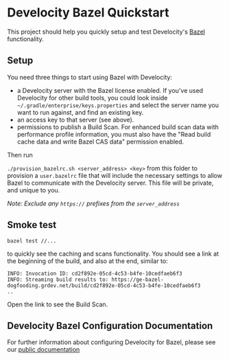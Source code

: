 # Develocity Bazel Quickstart

This project should help you quickly setup and test Develocity's [Bazel](https://bazel.build) functionality. 

## Setup

You need three things to start using Bazel with Develocity:
- a Develocity server with the Bazel license enabled. If you've used Develocity for other build tools, you could look inside `~/.gradle/enterprise/keys.properties` and select the server name you want to run against, and find an existing key.
- an access key to that server (see above).
- permissions to publish a Build Scan. For enhanced build scan data with performance profile information, you must also have the "Read build cache data and write Bazel CAS data" permission enabled.
  
Then run 

``./provision_bazelrc.sh <server_address> <key>`` from this folder to provision a `user.bazelrc` file that will include the necessary settings to allow Bazel to communicate with the Develocity server. This file will be private, and unique to you.

_Note: Exclude any `https://` prefixes from the `server_address`_

## Smoke test

```
bazel test //...
```

to quickly see the caching and scans functionality. You should see a link at the beginning of the build, and also at the end, similar to:

```
INFO: Invocation ID: cd2f892e-05cd-4c53-b4fe-10cedfaeb6f3
INFO: Streaming build results to: https://ge-bazel-dogfooding.grdev.net/build/cd2f892e-05cd-4c53-b4fe-10cedfaeb6f3
..
```
Open the link to see the Build Scan.


## Develocity Bazel Configuration Documentation
For further information about configuring Develocity for Bazel, please see our [public documentation](https://docs.gradle.com/develocity/bazel-configuration/)